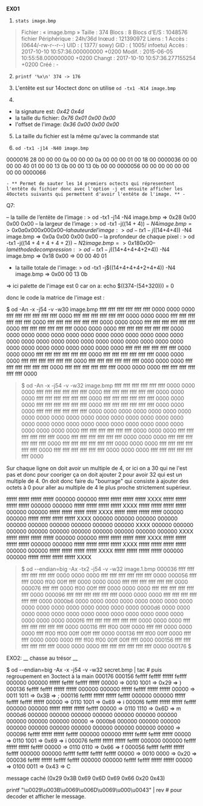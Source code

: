 **EXO1**

1. `stats image.bmp`
>Fichier : « image.bmp »
>Taille : 374       	Blocs : 8          Blocs d'E/S : 1048576 fichier
>Périphérique : 24h/36d	Inœud : 121390972   Liens : 1
>Accès : (0644/-rw-r--r--)  UID : ( 1377/    sowy)   GID : ( 1005/ infoetu)
>Accès : 2017-10-10 10:57:36.000000000 +0200
>Modif. : 2015-06-05 10:55:58.000000000 +0200
>Changt : 2017-10-10 10:57:36.277155254 +0200
>  Créé : -

2. `printf '%x\n' 374 -> 176`

3.  L'entête est sur 14octect donc on utilise `od -tx1 -N14 image.bmp`

4.
  - la signature est:     _0x42 0x4d_
  - la taille du fichier: _0x76 0x01 0x00 0x00_
  - l'offset de l'image:  _0x36 0x00 0x00 0x00_

5. La taille du fichier est la même qu'avec la commande stat

6. `od -tx1 -j14 -N40 image.bmp`

0000016 28 00 00 00 0a 00 00 00 0a 00 00 00 01 00 18 00
0000036 00 00 00 00 40 01 00 00 13 0b 00 00 13 0b 00 00
0000056 00 00 00 00 00 00 00 00
0000066


    - ** Permet de sauter les 14 premiers octects qui répresentent l'entête du fichier donc avec l'option -j et ensuite afficher les 40octets suivants qui permettent d'avoir l'entête de l'image. ** -

Q7:

 – la taille de l’entête de l’image : > od -tx1 -j14 -N4 image.bmp => 0x28 0x00 0x00 0x00
 – la largeur de l’image : > od -tx1 -j$((14+4)) -N4 image.bmp => 0x0a 0x00 0x00 0x00
 – la hauteur de l’image : > od -tx1 -j$((14+4+4)) -N4 image.bmp => 0x0a 0x00 0x00 0x00
 – la profondeur de chaque pixel : > od -tx1 -j$((14+4+4+4+2)) -N2 image.bmp => 0x18 0x00
 – la méthode de compression : > od -tx1 -j$((14+4+4+4+2+4)) -N4 image.bmp => 0x18 0x00
 => 00 00 40 01
 - la taille totale de l'image: > od -tx1 -j$((14+4+4+4+2+4+4)) -N4 image.bmp => 0x00 00 13 0b


=> ici palette de l'image est 0 car on a: echo $((374-(54+320))) = 0

donc le code la matrice de l'image est :

$ od -An -x -j54 -v -w30 image.bmp
 ffff ffff ffff ffff ffff ffff 0000 0000 0000 ffff ffff ffff ffff ffff ffff
 0000 ffff ffff ffff ffff ffff ffff 0000 0000 0000 ffff ffff ffff ffff ffff
 ffff 0000 ffff ffff ffff ffff ffff ffff 0000 0000 0000 ffff ffff ffff ffff
 ffff ffff 0000 ffff ffff ffff ffff ffff ffff 0000 0000 0000 ffff ffff ffff
 ffff ffff ffff 0000 0000 0000 0000 0000 0000 0000 0000 0000 0000 0000 0000
 0000 0000 0000 0000 0000 0000 0000 0000 0000 0000 0000 0000 0000 0000 0000
 0000 0000 0000 0000 0000 0000 ffff ffff ffff ffff ffff ffff 0000 0000 0000
 ffff ffff ffff ffff ffff ffff 0000 ffff ffff ffff ffff ffff ffff 0000 0000
 0000 ffff ffff ffff ffff ffff ffff 0000 ffff ffff ffff ffff ffff ffff 0000
 0000 0000 ffff ffff ffff ffff ffff ffff 0000 ffff ffff ffff ffff ffff ffff
 0000 0000 0000 ffff ffff ffff ffff ffff ffff 0000
	   


>$ od -An -x -j54 -v -w32 image.bmp
 ffff ffff ffff ffff ffff ffff 0000 0000 0000 ffff ffff ffff ffff ffff ffff 0000
 ffff ffff ffff ffff ffff ffff 0000 0000 0000 ffff ffff ffff ffff ffff ffff 0000
 ffff ffff ffff ffff ffff ffff 0000 0000 0000 ffff ffff ffff ffff ffff ffff 0000
 ffff ffff ffff ffff ffff ffff 0000 0000 0000 ffff ffff ffff ffff ffff ffff 0000
 0000 0000 0000 0000 0000 0000 0000 0000 0000 0000 0000 0000 0000 0000 0000 0000
 0000 0000 0000 0000 0000 0000 0000 0000 0000 0000 0000 0000 0000 0000 0000 0000
 ffff ffff ffff ffff ffff ffff 0000 0000 0000 ffff ffff ffff ffff ffff ffff 0000
 ffff ffff ffff ffff ffff ffff 0000 0000 0000 ffff ffff ffff ffff ffff ffff 0000
 ffff ffff ffff ffff ffff ffff 0000 0000 0000 ffff ffff ffff ffff ffff ffff 0000
 ffff ffff ffff ffff ffff ffff 0000 0000 0000 ffff ffff ffff ffff ffff ffff 0000

Sur chaque ligne on doit avoir un multiple de 4, or ici on a 30 qui ne l'est pas et donc pour cooriger ça on doit ajouter 2 pour avoir 32 qui est un multiple de 4. 0n doit donc faire du "bourrage" qui consiste à ajouter des octets à 0 pour aller au multiple de 4 le plus proche strictement supérieur.


 ffffff ffffff ffffff ffffff 000000 000000 ffffff ffffff ffffff ffffff XXXX
 ffffff ffffff ffffff ffffff 000000 000000 ffffff ffffff ffffff ffffff XXXX
 ffffff ffffff ffffff ffffff 000000 000000 ffffff ffffff ffffff ffffff XXXX
 ffffff ffffff ffffff ffffff 000000 000000 ffffff ffffff ffffff ffffff XXXX
 000000 000000 000000 000000 000000 000000 000000 000000 000000 000000 XXXX
 000000 000000 000000 000000 000000 000000 000000 000000 000000 000000 XXXX
 ffffff ffffff ffffff ffffff 000000 000000 ffffff ffffff ffffff ffffff XXXX
 ffffff ffffff ffffff ffffff 000000 000000 ffffff ffffff ffffff ffffff XXXX
 ffffff ffffff ffffff ffffff 000000 000000 ffffff ffffff ffffff ffffff XXXX
 ffffff ffffff ffffff ffffff 000000 000000 ffffff ffffff ffffff ffffff XXXX

>$ od --endian=big -Ax -tx2 -j54 -v -w32 image.1.bmp 
000036 ffff ffff ffff ffff ffff ffff 0000 0000 0000 ffff ffff ffff ffff ffff ffff 0000
000056 ffff ffff 0000 ff00 00ff ffff 0000 0000 0000 ffff ffff ffff ffff ffff ffff 0000
000076 ffff ffff 0000 ff00 00ff ffff 0000 0000 0000 ffff ffff ffff ffff ffff ffff 0000
000096 ffff ffff ffff ffff ffff ffff 0000 0000 0000 ffff ffff ffff ffff ffff ffff 0000
0000b6 0000 0000 0000 0000 0000 0000 0000 0000 0000 0000 0000 0000 0000 0000 0000 0000
0000d6 0000 0000 0000 0000 0000 0000 0000 0000 0000 0000 0000 0000 0000 0000 0000 0000
0000f6 ffff ffff ffff ffff ffff ffff 0000 0000 0000 ffff ffff ffff ffff ffff ffff 0000
000116 ffff ff00 00ff 0000 ffff ffff 0000 0000 0000 ffff ff00 ff00 00ff 00ff ffff 0000
000136 ffff ff00 00ff 0000 ffff ffff 0000 0000 0000 ffff ff00 ff00 00ff 00ff ffff 0000
000156 ffff ffff ffff ffff ffff ffff 0000 0000 0000 ffff ffff ffff ffff ffff ffff 0000
000176
>$


EXO2: __ chasse au trésor __

$ od --endian=big -Ax -x -j54 -v -w32 secret.bmp | tac # puis regroupement en 3octect à la main
000176
000156 feffff feffff ffffff feffff 000000 000000 ffffff feffff feffff ffffff 00000 => 0010 1001 => 0x29 => )
000136 feffff feffff ffffff ffffff 000000 000000 ffffff feffff ffffff ffffff 00000 => 0011 1011 => 0x3B => ;
000116 feffff ffffff ffffff feffff 000000 000000 ffffff feffff feffff ffffff 00000 => 0110 1001 => 0x69 => i
0000f6 feffff ffffff ffffff feffff 000000 000000 ffffff ffffff ffffff feffff 00000 => 0110 1110 => 0x6D => m
0000d6 000000 000000 000000 000000 000000 000000 000000 000000 000000 000000 00000 => 
0000b6 000000 000000 000000 000000 000000 000000 000000 000000 000000 000000 00000 => 
000096 feffff ffffff ffffff feffff 000000 000000 ffffff feffff feffff ffffff 00000 => 0110 1001 => 0x69 => i
000076 feffff ffffff ffffff feffff 000000 000000 feffff ffffff ffffff feffff 00000 => 0110 0110 => 0x66 => f
000056 feffff feffff ffffff feffff 000000 000000 feffff feffff feffff feffff 00000 => 0010 0000 => 0x20 =>  
000036 feffff ffffff feffff feffff 000000 000000 feffff feffff ffffff ffffff 00000 => 0100 0011 => 0x43 => C


message caché (0x29 0x3B 0x69 0x6D 0x69 0x66 0x20 0x43)

printf "\\u0029\\u003B\\u0069\\u006D\\u0069\\u000\\u0043" | rev # pour decoder et afficher le message.
